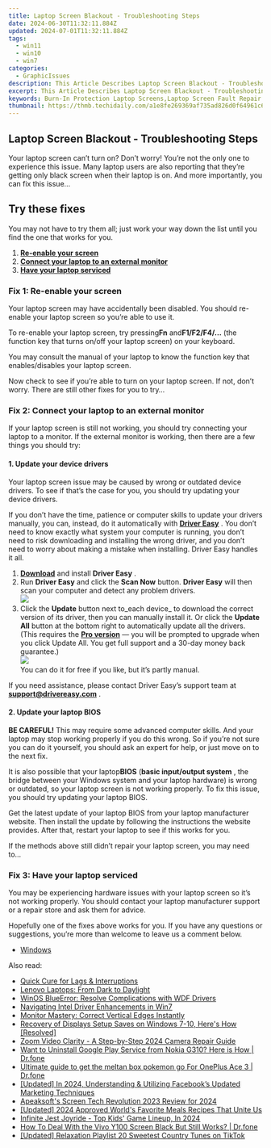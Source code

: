 ```yaml
---
title: Laptop Screen Blackout - Troubleshooting Steps
date: 2024-06-30T11:32:11.884Z
updated: 2024-07-01T11:32:11.884Z
tags:
  - win11
  - win10
  - win7
categories:
  - GraphicIssues
description: This Article Describes Laptop Screen Blackout - Troubleshooting Steps
excerpt: This Article Describes Laptop Screen Blackout - Troubleshooting Steps
keywords: Burn-In Protection Laptop Screens,Laptop Screen Fault Repair Services,Troubleshooting Laptop Display Blackout,Preventing Screen Burn-In in Laptops,Laptop Display Failure Causes,Diagnosing Screen Blackout Laptop Issues,Replacement Options for Blackout Laptop Screen
thumbnail: https://thmb.techidaily.com/a1e8fe269369af735ad826d0f64961c6d5b364117f9a410f704fd68a5566fdfc.jpg
---
```


## Laptop Screen Blackout - Troubleshooting Steps

 Your laptop screen can’t turn on? Don’t worry! You’re not the only one to experience this issue. Many laptop users are also reporting that they’re getting only black screen when their laptop is on. And more importantly, you can fix this issue…

## Try these fixes

 You may not have to try them all; just work your way down the list until you find the one that works for you.

1. [**Re-enable your screen**](#a)
2. [**Connect your laptop to an external monitor**](#b)
3. [**Have your laptop serviced**](#c)

### Fix 1: Re-enable your screen

 Your laptop screen may have accidentally been disabled. You should re-enable your laptop screen so you’re able to use it.

 To re-enable your laptop screen, try pressing**Fn** and**F1/F2/F4/…** (the function key that turns on/off your laptop screen) on your keyboard.

 You may consult the manual of your laptop to know the function key that enables/disables your laptop screen.

 Now check to see if you’re able to turn on your laptop screen. If not, don’t worry. There are still other fixes for you to try…

### Fix 2: Connect your laptop to an external monitor

 If your laptop screen is still not working, you should try connecting your laptop to a monitor. If the external monitor is working, then there are a few things you should try:

#### 1\. Update your device drivers

 Your laptop screen issue may be caused by wrong or outdated device drivers. To see if that’s the case for you, you should try updating your device drivers.

 If you don’t have the time, patience or computer skills to update your drivers manually, you can, instead, do it automatically with **[Driver Easy](https://tools.techidaily.com/drivereasy/download/)**  . You don’t need to know exactly what system your computer is running, you don’t need to risk downloading and installing the wrong driver, and you don’t need to worry about making a mistake when installing. Driver Easy handles it all.

1. [**Download**](https://tools.techidaily.com/drivereasy/download/) and install **Driver Easy** .
2. Run **Driver Easy** and click the **Scan Now** button. **Driver Easy**  will then scan your computer and detect any problem drivers.  
![](https://images.drivereasy.com/wp-content/uploads/2018/10/img_5bd0366bd75a4.jpg)
3. Click the **Update**  button next to_each device_ to download the correct version of its driver, then you can manually install it. Or click the **Update All**  button at the bottom right to automatically update all the drivers. (This requires the **[Pro version](https://tools.techidaily.com/drivereasy/download/)**  — you will be prompted to upgrade when you click Update All. You get full support and a 30-day money back guarantee.)  
![](https://images.drivereasy.com/wp-content/uploads/2018/12/img_5c14afed043cd.jpg)  
 You can do it for free if you like, but it’s partly manual.

 If you need assistance, please contact Driver Easy’s support team at **[support@drivereasy.com](mailto:support@drivereasy.com)**  .

#### 2\. Update your laptop BIOS

**BE CAREFUL!** This may require some advanced computer skills. And your laptop may stop working properly if you do this wrong. So if you’re not sure you can do it yourself, you should ask an expert for help, or just move on to the next fix.

 It is also possible that your laptop**BIOS** (**basic input/output system** , the bridge between your Windows system and your laptop hardware) is wrong or outdated, so your laptop screen is not working properly. To fix this issue, you should try updating your laptop BIOS.

 Get the latest update of your laptop BIOS from your laptop manufacturer website. Then install the update by following the instructions the website provides. After that, restart your laptop to see if this works for you.

 If the methods above still didn’t repair your laptop screen, you may need to…

### Fix 3: Have your laptop serviced

 You may be experiencing hardware issues with your laptop screen so it’s not working properly. You should contact your laptop manufacturer support or a repair store and ask them for advice.

 Hopefully one of the fixes above works for you. If you have any questions or suggestions, you’re more than welcome to leave us a comment below.

* [Windows](https://tools.techidaily.com/drivereasy/download/)

<ins class="adsbygoogle"
     style="display:block"
     data-ad-format="autorelaxed"
     data-ad-client="ca-pub-7571918770474297"
     data-ad-slot="1223367746"></ins>



<ins class="adsbygoogle"
     style="display:block"
     data-ad-client="ca-pub-7571918770474297"
     data-ad-slot="8358498916"
     data-ad-format="auto"
     data-full-width-responsive="true"></ins>

<span class="atpl-alsoreadstyle">Also read:</span>
<div><ul>
<li><a href="https://graphic-issues.techidaily.com/quick-cure-for-lags-and-interruptions/"><u>Quick Cure for Lags & Interruptions</u></a></li>
<li><a href="https://graphic-issues.techidaily.com/lenovo-laptops-from-dark-to-daylight/"><u>Lenovo Laptops: From Dark to Daylight</u></a></li>
<li><a href="https://graphic-issues.techidaily.com/winos-blueerror-resolve-complications-with-wdf-drivers/"><u>WinOS BlueError: Resolve Complications with WDF Drivers</u></a></li>
<li><a href="https://graphic-issues.techidaily.com/navigating-intel-driver-enhancements-in-win7/"><u>Navigating Intel Driver Enhancements in Win7</u></a></li>
<li><a href="https://graphic-issues.techidaily.com/monitor-mastery-correct-vertical-edges-instantly/"><u>Monitor Mastery: Correct Vertical Edges Instantly</u></a></li>
<li><a href="https://graphic-issues.techidaily.com/recovery-of-displays-setup-saves-on-windows-7-10-heres-how-resolved/"><u>Recovery of Displays Setup Saves on Windows 7-10, Here's How [Resolved]</u></a></li>
<li><a href="https://graphic-issues.techidaily.com/zoom-video-clarity-a-step-by-step-2024-camera-repair-guide/"><u>Zoom Video Clarity - A Step-by-Step 2024 Camera Repair Guide</u></a></li>
<li><a href="https://howto.techidaily.com/want-to-uninstall-google-play-service-from-nokia-g310-here-is-how-drfone-by-drfone-fix-android-problems-fix-android-problems/"><u>Want to Uninstall Google Play Service from Nokia G310? Here is How | Dr.fone</u></a></li>
<li><a href="https://android-pokemon-go.techidaily.com/ultimate-guide-to-get-the-meltan-box-pokemon-go-for-oneplus-ace-3-drfone-by-drfone-virtual-android/"><u>Ultimate guide to get the meltan box pokemon go For OnePlus Ace 3 | Dr.fone</u></a></li>
<li><a href="https://facebook-videos.techidaily.com/updated-in-2024-understanding-and-utilizing-facebooks-updated-marketing-techniques/"><u>[Updated] In 2024, Understanding & Utilizing Facebook’s Updated Marketing Techniques</u></a></li>
<li><a href="https://screen-activity-recording.techidaily.com/apeaksofts-screen-tech-revolution-2023-review-for-2024/"><u>Apeaksoft's Screen Tech Revolution  2023 Review for 2024</u></a></li>
<li><a href="https://tiktok-videos.techidaily.com/updated-2024-approved-worlds-favorite-meals-recipes-that-unite-us/"><u>[Updated] 2024 Approved  World's Favorite Meals  Recipes That Unite Us</u></a></li>
<li><a href="https://video-capture.techidaily.com/infinite-jest-joyride-top-kids-game-lineup-in-2024/"><u>Infinite Jest Joyride - Top Kids' Game Lineup, In 2024</u></a></li>
<li><a href="https://change-location.techidaily.com/how-to-deal-with-the-vivo-y100-screen-black-but-still-works-drfone-by-drfone-fix-android-problems-fix-android-problems/"><u>How To Deal With the Vivo Y100 Screen Black But Still Works? | Dr.fone</u></a></li>
<li><a href="https://tiktok-video-recordings.techidaily.com/updated-relaxation-playlist-20-sweetest-country-tunes-on-tiktok/"><u>[Updated] Relaxation Playlist  20 Sweetest Country Tunes on TikTok</u></a></li>
</ul></div>
